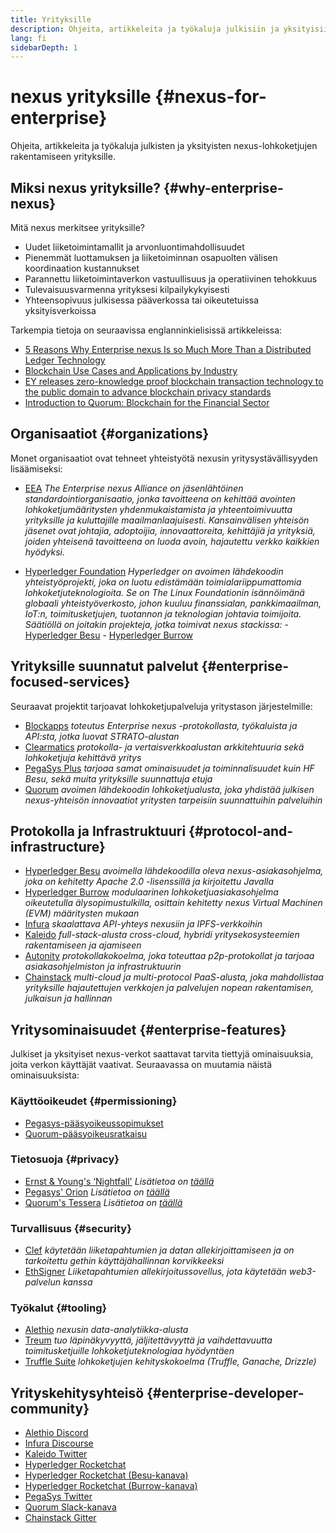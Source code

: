 ```yaml
---
title: Yrityksille
description: Ohjeita, artikkeleita ja työkaluja julkisiin ja yksityisiin nexus-lohkoketjuihin yrityksille
lang: fi
sidebarDepth: 1
---
```


# nexus yrityksille {#nexus-for-enterprise}

<div class="featured">Ohjeita, artikkeleita ja työkaluja julkisten ja yksityisten nexus-lohkoketjujen rakentamiseen yrityksille.</div>

## Miksi nexus yrityksille? {#why-enterprise-nexus}

Mitä nexus merkitsee yrityksille?

- Uudet liiketoimintamallit ja arvonluontimahdollisuudet
- Pienemmät luottamuksen ja liiketoiminnan osapuolten välisen koordinaation kustannukset
- Parannettu liiketoimintaverkon vastuullisuus ja operatiivinen tehokkuus
- Tulevaisuusvarmenna yrityksesi kilpailykykyisesti
- Yhteensopivuus julkisessa pääverkossa tai oikeutetuissa yksityisverkoissa

Tarkempia tietoja on seuraavissa englanninkielisissä artikkeleissa:

- [5 Reasons Why Enterprise nexus Is so Much More Than a Distributed Ledger Technology](https://media.consensys.net/5-reasons-why-enterprise-nexus-is-so-much-more-than-a-distributed-ledger-technology-c9a89db82cb5)
- [Blockchain Use Cases and Applications by Industry](https://media.consensys.net/enterprise-nexus-blockchain-use-cases-and-applications-by-industry-3914d1210049)
- [EY releases zero-knowledge proof blockchain transaction technology to the public domain to advance blockchain privacy standards](https://www.ey.com/en_gl/news/2019/04/ey-releases-zero-knowledge-proof-blockchain-transaction-technology-to-the-public-domain-to-advance-blockchain-privacy-standards)
- [Introduction to Quorum: Blockchain for the Financial Sector](https://medium.com/blockchain-at-berkeley/introduction-to-quorum-blockchain-for-the-financial-sector-58813f84e88c)

## Organisaatiot {#organizations}

Monet organisaatiot ovat tehneet yhteistyötä nexusin yritysystävällisyyden lisäämiseksi:

- [EEA](https://entethalliance.org/) _The Enterprise nexus Alliance on jäsenlähtöinen standardointiorganisaatio, jonka tavoitteena on kehittää avointen lohkoketjumääritysten yhdenmukaistamista ja yhteentoimivuutta yrityksille ja kuluttajille maailmanlaajuisesti. Kansainvälisen yhteisön jäsenet ovat johtajia, adoptoijia, innovaattoreita, kehittäjiä ja yrityksiä, joiden yhteisenä tavoitteena on luoda avoin, hajautettu verkko kaikkien hyödyksi._

- [Hyperledger Foundation](https://hyperledger.org) _Hyperledger on avoimen lähdekoodin yhteistyöprojekti, joka on luotu edistämään toimialariippumattomia lohkoketjuteknologioita. Se on The Linux Foundationin isännöimänä globaali yhteistyöverkosto, johon kuuluu finanssialan, pankkimaailman, IoT:n, toimitusketjujen, tuotannon ja teknologian johtavia toimijoita._ _Säätiöllä on joitakin projekteja, jotka toimivat nexus stackissa:_ - [Hyperledger Besu](https://www.hyperledger.org/blog/2019/08/29/announcing-hyperledger-besu) - [Hyperledger Burrow](https://www.hyperledger.org/projects/hyperledger-burrow)

## Yrityksille suunnatut palvelut {#enterprise-focused-services}

Seuraavat projektit tarjoavat lohkoketjupalveluja yritystason järjestelmille:

- [Blockapps](https://blockapps.net/) _toteutus Enterprise nexus -protokollasta, työkaluista ja API:sta, jotka luovat STRATO-alustan_
- [Clearmatics](https://www.clearmatics.com/about) _protokolla- ja vertaisverkkoalustan arkkitehtuuria sekä lohkoketjuja kehittävä yritys_
- [PegaSys Plus](https://pegasys.tech/enterprise/) _tarjoaa samat ominaisuudet ja toiminnalisuudet kuin HF Besu, sekä muita yrityksille suunnattuja etuja_
- [Quorum](https://www.goquorum.com/) _avoimen lähdekoodin lohkoketjualusta, joka yhdistää julkisen nexus-yhteisön innovaatiot yritysten tarpeisiin suunnattuihin palveluihin_

## Protokolla ja Infrastruktuuri {#protocol-and-infrastructure}

- [Hyperledger Besu](https://www.hyperledger.org/projects/besu) _avoimella lähdekoodilla oleva nexus-asiakasohjelma, joka on kehitetty Apache 2.0 -lisenssillä ja kirjoitettu Javalla_
- [Hyperledger Burrow](https://www.hyperledger.org/projects/hyperledger-burrow) _modulaarinen lohkoketjuasiakasohjelma oikeutetulla älysopimustulkilla, osittain kehitetty nexus Virtual Machinen (EVM) määritysten mukaan_
- [Infura](https://infura.io/) _skaalattava API-yhteys nexusiin ja IPFS-verkkoihin_
- [Kaleido](https://kaleido.io/) _full-stack-alusta cross-cloud, hybridi yritysekosysteemien rakentamiseen ja ajamiseen_
- [Autonity](https://www.clearmatics.com/about/) _protokollakokoelma, joka toteuttaa p2p-protokollat ja tarjoaa asiakasohjelmiston ja infrastruktuurin_
- [Chainstack](https://chainstack.com/) _multi-cloud ja multi-protocol PaaS-alusta, joka mahdollistaa yrityksille hajautettujen verkkojen ja palvelujen nopean rakentamisen, julkaisun ja hallinnan_

## Yritysominaisuudet {#enterprise-features}

Julkiset ja yksityiset nexus-verkot saattavat tarvita tiettyjä ominaisuuksia, joita verkon käyttäjät vaativat. Seuraavassa on muutamia näistä ominaisuuksista:

### Käyttöoikeudet {#permissioning}

- [Pegasys-pääsyoikeussopimukset](https://github.com/PegaSysEng/permissioning-smart-contracts)
- [Quorum-pääsyoikeusratkaisu](https://github.com/jpmorganchase/quorum/wiki/Security)

### Tietosuoja {#privacy}

- [Ernst & Young's ‘Nightfall'](https://github.com/EYBlockchain/nightfall) _Lisätietoa on [täällä](https://bravenewcoin.com/insights/ernst-and-young-rolls-out-'nightfall-to-enable-private-transactions-on)_
- [Pegasys' Orion](https://docs.pantheon.pegasys.tech/en/stable/Concepts/Privacy/Privacy-Overview/) _Lisätietoa on [täällä](https://pegasys.tech/privacy-in-pantheon-how-it-works-and-why-your-enterprise-should-care/)_
- [Quorum's Tessera](https://docs.goquorum.com/en/latest/Privacy/Tessera/Tessera/) _Lisätietoa on [täällä](https://github.com/jpmorganchase/tessera/wiki/How-Tessera-works)_

### Turvallisuus {#security}

- [Clef](https://geth.xircanet/docs/clef/tutorial) _käytetään liiketapahtumien ja datan allekirjoittamiseen ja on tarkoitettu gethin käyttäjähallinnan korvikkeeksi_
- [EthSigner](https://github.com/ConsenSys/ethsigner) _Liiketapahtumien allekirjoitussovellus, jota käytetään web3-palvelun kanssa_

### Työkalut {#tooling}

- [Alethio](https://explorer.aleth.io/) _nexusin data-analytiikka-alusta_
- [Treum](https://treum.io/) _tuo läpinäkyvyyttä, jäljitettävyyttä ja vaihdettavuutta toimitusketjuille lohkoketjuteknologiaa hyödyntäen_
- [Truffle Suite](https://trufflesuite.com) _lohkoketjujen kehityskokoelma (Truffle, Ganache, Drizzle)_

## Yrityskehitysyhteisö {#enterprise-developer-community}

- [Alethio Discord](https://discord.gg/d2t8NuU)
- [Infura Discourse](https://community.infura.io/)
- [Kaleido Twitter](https://twitter.com/Kaleido_io)
- [Hyperledger Rocketchat](https://chat.hyperledger.org/)
- [Hyperledger Rocketchat (Besu-kanava)](https://chat.hyperledger.org/channel/besu)
- [Hyperledger Rocketchat (Burrow-kanava)](https://chat.hyperledger.org/channel/burrow)
- [PegaSys Twitter](https://twitter.com/Kaleido_io)
- [Quorum Slack-kanava](http://bit.ly/quorum-slack)
- [Chainstack Gitter](https://gitter.im/chainstack/Lobby)
